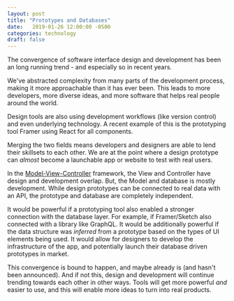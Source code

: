 ```yaml
---
layout: post
title: "Prototypes and Databases"
date:   2019-01-26 12:00:00 -0500
categories: technology
draft: false
---
```


The convergence of software interface design and development has been an long running trend - and especially so in recent years.

We've abstracted complexity from many parts of the development process, making it more approachable than it has ever been. This leads to more developers, more diverse ideas, and more software that helps real people around the world.

Design tools are also using development workflows (like version control) and even underlying technology. A recent example of this is the prototyping tool Framer using React for all components.

Merging the two fields means developers and designers are able to lend their skillsets to each other. We are at the point where a design prototype can _almost_ become a launchable app or website to test with real users.

In the [Model-View-Controller](https://en.wikipedia.org/wiki/Model%E2%80%93view%E2%80%93controller) framework, the View and Controller have design and development overlap. But, the Model and database is mostly development. While design prototypes can be connected to real data with an API, the prototype and database are completely independent. 

It would be powerful if a prototyping tool also enabled a stronger connection with the database layer. For example, if Framer/Sketch also connected with a library like GraphQL. It would be additionally powerful if the data structure was _inferred_ from a prototype based on the types of UI elements being used. It would allow for designers to develop the infrastructure of the app, and potentially launch their database driven prototypes in market. 

This convergence is bound to happen, and maybe already is (and hasn't been announced). And if not this, design and development will continue trending towards each other in other ways. Tools will get more powerful _and_ easier to use, and this will enable more ideas to turn into real products.